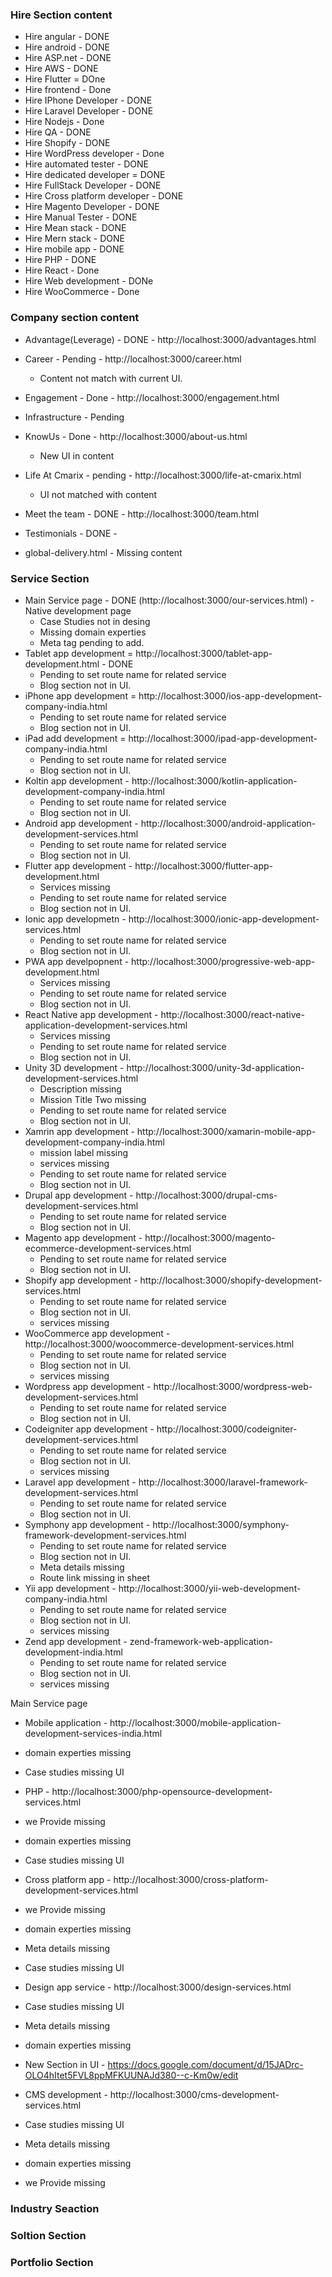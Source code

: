 ### Hire Section content
- Hire angular - DONE
- Hire android - DONE
- Hire ASP.net - DONE
- Hire AWS - DONE
- Hire Flutter  = DOne
- Hire frontend - Done
- Hire IPhone Developer - DONE
- Hire Laravel Developer - DONE
- Hire Nodejs - Done
- Hire QA - DONE
- Hire Shopify - DONE
- Hire WordPress developer - Done
- Hire automated tester - DONE
- Hire dedicated developer = DONE
- Hire FullStack Developer - DONE
- Hire Cross platform developer - DONE
- Hire Magento Developer - DONE
- Hire Manual Tester - DONE
- Hire Mean stack - DONE
- Hire Mern stack - DONE
- Hire mobile app - DONE
- Hire PHP - DONE
- Hire React - Done
- Hire Web development - DONe
- Hire WooCommerce - Done



### Company section content
- Advantage(Leverage) - DONE - http://localhost:3000/advantages.html

- Career - Pending - http://localhost:3000/career.html
    - Content not match with current UI.
- Engagement - Done - http://localhost:3000/engagement.html
- Infrastructure - Pending
- KnowUs - Done -  http://localhost:3000/about-us.html
    - New UI in content
- Life At Cmarix - pending - http://localhost:3000/life-at-cmarix.html
    - UI not matched with content
- Meet the team - DONE - http://localhost:3000/team.html
- Testimonials - DONE - 
- global-delivery.html - Missing content


### Service Section
- Main Service page - DONE (http://localhost:3000/our-services.html) - Native development page
    - Case Studies not in desing
    - Missing domain experties
    - Meta tag pending to add.
- Tablet app development = http://localhost:3000/tablet-app-development.html - DONE
    - Pending to set route name for related service
    - Blog section not in UI.
- iPhone app development = http://localhost:3000/ios-app-development-company-india.html
    - Pending to set route name for related service
    - Blog section not in UI.
- iPad add development = http://localhost:3000/ipad-app-development-company-india.html
    - Pending to set route name for related service
    - Blog section not in UI.
- Koltin app development - http://localhost:3000/kotlin-application-development-company-india.html
    - Pending to set route name for related service
    - Blog section not in UI.
- Android app development - http://localhost:3000/android-application-development-services.html
    - Pending to set route name for related service
    - Blog section not in UI.
- Flutter app development - http://localhost:3000/flutter-app-development.html
    - Services missing 
    - Pending to set route name for related service
    - Blog section not in UI.
- Ionic app developmetn - http://localhost:3000/ionic-app-development-services.html
    - Pending to set route name for related service
    - Blog section not in UI.
- PWA app develpopnent - http://localhost:3000/progressive-web-app-development.html
    - Services missing 
    - Pending to set route name for related service
    - Blog section not in UI.
- React Native app development - http://localhost:3000/react-native-application-development-services.html
    - Services missing 
    - Pending to set route name for related service
    - Blog section not in UI.
- Unity 3D development - http://localhost:3000/unity-3d-application-development-services.html
    - Description missing
    - Mission Title Two missing
    - Pending to set route name for related service
    - Blog section not in UI.
- Xamrin app development - http://localhost:3000/xamarin-mobile-app-development-company-india.html
    - mission label missing
    - services missing
    - Pending to set route name for related service
    - Blog section not in UI.
- Drupal app development - http://localhost:3000/drupal-cms-development-services.html
    - Pending to set route name for related service
    - Blog section not in UI.
- Magento app development - http://localhost:3000/magento-ecommerce-development-services.html
    - Pending to set route name for related service
    - Blog section not in UI.
- Shopify app development - http://localhost:3000/shopify-development-services.html
    - Pending to set route name for related service
    - Blog section not in UI.
    - services missing
- WooCommerce app development - http://localhost:3000/woocommerce-development-services.html
    - Pending to set route name for related service
    - Blog section not in UI.
    - services missing
- Wordpress app development - http://localhost:3000/wordpress-web-development-services.html
    - Pending to set route name for related service
    - Blog section not in UI.
- Codeigniter app development - http://localhost:3000/codeigniter-development-services.html
    - Pending to set route name for related service
    - Blog section not in UI.
    - services missing
- Laravel app development - http://localhost:3000/laravel-framework-development-services.html
    - Pending to set route name for related service
    - Blog section not in UI.
- Symphony app development - http://localhost:3000/symphony-framework-development-services.html
    - Pending to set route name for related service
    - Blog section not in UI.
    - Meta details missing
    - Route link missing in sheet
- Yii app development - http://localhost:3000/yii-web-development-company-india.html
    - Pending to set route name for related service
    - Blog section not in UI.
    - services missing
- Zend app development - zend-framework-web-application-development-india.html
    - Pending to set route name for related service
    - Blog section not in UI.
    - services missing



Main Service page
- Mobile application - http://localhost:3000/mobile-application-development-services-india.html
 - domain experties missing
 - Case studies missing UI

- PHP - http://localhost:3000/php-opensource-development-services.html
 - we Provide missing
 - domain experties missing
 - Case studies missing UI

- Cross platform app - http://localhost:3000/cross-platform-development-services.html
 - we Provide missing
 - domain experties missing
 - Meta details missing
 - Case studies missing UI
 
- Design app service - http://localhost:3000/design-services.html
 - Case studies missing UI
 - Meta details missing
 - domain experties missing
 - New Section in UI - https://docs.google.com/document/d/15JADrc-OLO4hItet5FVL8ppMFKUUNAJd380--c-Km0w/edit


- CMS development - http://localhost:3000/cms-development-services.html
 - Case studies missing UI
 - Meta details missing
 - domain experties missing    
 - we Provide missing







### Industry Seaction


### Soltion Section


### Portfolio Section
